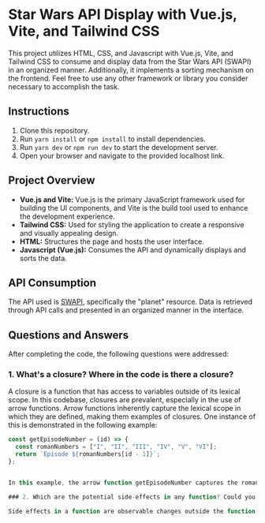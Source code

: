 # Star Wars API Display with Vue.js, Vite, and Tailwind CSS

This project utilizes HTML, CSS, and Javascript with Vue.js, Vite, and Tailwind CSS to consume and display data from the Star Wars API (SWAPI) in an organized manner. Additionally, it implements a sorting mechanism on the frontend. Feel free to use any other framework or library you consider necessary to accomplish the task.

## Instructions

1. Clone this repository.
2. Run `yarn install` or `npm install` to install dependencies.
3. Run `yarn dev` or `npm run dev` to start the development server.
4. Open your browser and navigate to the provided localhost link.

## Project Overview

- **Vue.js and Vite:** Vue.js is the primary JavaScript framework used for building the UI components, and Vite is the build tool used to enhance the development experience.
- **Tailwind CSS:** Used for styling the application to create a responsive and visually appealing design.
- **HTML:** Structures the page and hosts the user interface.
- **Javascript (Vue.js):** Consumes the API and dynamically displays and sorts the data.

## API Consumption

The API used is [SWAPI](https://swapi.dev/documentation), specifically the "planet" resource. Data is retrieved through API calls and presented in an organized manner in the interface.

## Questions and Answers

After completing the code, the following questions were addressed:

### 1. What's a closure? Where in the code is there a closure?

A closure is a function that has access to variables outside of its lexical scope. In this codebase, closures are prevalent, especially in the use of arrow functions. Arrow functions inherently capture the lexical scope in which they are defined, making them examples of closures. One instance of this is demonstrated in the following example:

```javascript
const getEpisodeNumber = (id) => {
  const romanNumbers = ["I", "II", "III", "IV", "V", "VI"];
  return `Episode ${romanNumbers[id - 1]}`;
};


In this example, the arrow function getEpisodeNumber captures the romanNumbers array from its surrounding scope, illustrating the concept of a closure

### 2. Which are the potential side-effects in any function? Could you point out any of these cases in your code? Are they expected? Can they be avoided?

Side effects in a function are observable changes outside the function. While the code may have side effects, such as API calls that result in data updates, it's crucial to minimize side effects, especially in functions that are meant to be pure. A pure function, by definition, should not have side effects and should always return the same output for the same input. Striving for pure functions enhances code predictability, testability, and maintainability. In the provided code, one potential side effect is the API call, which can be managed through proper error handling and loading mechanisms.

